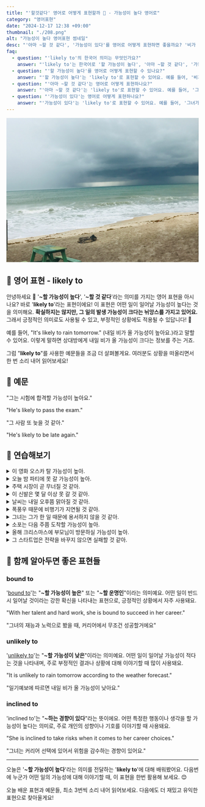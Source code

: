 ```yaml
---
title: "'할것같다' 영어로 어떻게 표현할까 🌟 - 가능성이 높다 영어로"
category: "영어표현"
date: "2024-12-17 12:38 +09:00"
thumbnail: "./208.png"
alt: "가능성이 높다 영어표현 썸네일"
desc: "'아마 ~할 것 같다', '가능성이 있다'를 영어로 어떻게 표현하면 좋을까요? '비가 올 가능성이 높아', '그는 내일 올 것 같아', '그녀가 승진할 가능성이 있어' 등을 영어로 표현하는 법을 배워봅시다. 다양한 예문을 통해서 연습하고 본인의 표현으로 만들어 보세요."
faq:
  - question: "'likely to'의 한국어 의미는 무엇인가요?"
    answer: "'likely to'는 한국어로 '할 가능성이 높다', '아마 ~할 것 같다', '가능성이 있다' 등으로 번역될 수 있습니다."
  - question: "'할 가능성이 높다'를 영어로 어떻게 표현할 수 있나요?"
    answer: "'할 가능성이 높다'는 'likely to'로 표현할 수 있어요. 예를 들어, '비가 올 가능성이 높아'는 'It's likely to rain'으로 말할 수 있어요."
  - question: "'아마 ~할 것 같다'는 영어로 어떻게 표현하나요?"
    answer: "'아마 ~할 것 같다'는 'likely to'로 표현할 수 있어요. 예를 들어, '그는 내일 올 것 같아'는 'He's likely to come tomorrow'로 표현할 수 있어요."
  - question: "'가능성이 있다'는 영어로 어떻게 표현하나요?"
    answer: "'가능성이 있다'는 'likely to'로 표현할 수 있어요. 예를 들어, '그녀가 승진할 가능성이 있어'는 'She's likely to get promoted'로 말할 수 있어요."
---
```


![바다위의 비구름](./208-1.jpg)

## 🌟 영어 표현 - likely to

안녕하세요 👋 '**~할 가능성이 높다**', '**~할 것 같다**'라는 의미를 가지는 영어 표현을 아시나요? 바로 '**likely to**'라는 표현이에요! 이 표현은 어떤 일이 일어날 가능성이 높다는 것을 의미해요. **확실하지는 않지만, 그 일의 발생 가능성이 크다는 뉘앙스를 가지고 있어요.** 그래서 긍정적인 의미로도 사용될 수 있고, 부정적인 상황에도 적용될 수 있답니다! 🌟

예를 들어, "It's likely to rain tomorrow." (내일 비가 올 가능성이 높아요.)라고 말할 수 있어요. 이렇게 말하면 상대방에게 내일 비가 올 가능성이 크다는 정보를 주는 거죠.

그럼 "**likely to**"를 사용한 예문들을 조금 더 살펴볼게요. 여러분도 상황을 떠올리면서 한 번 소리 내어 읽어보세요!

<script async src="https://pagead2.googlesyndication.com/pagead/js/adsbygoogle.js?client=ca-pub-1465612013356152"
     crossorigin="anonymous"></script>
<!-- engple-horizontal-ad -->

<ins class="adsbygoogle"
     style="display:block"
     data-ad-client="ca-pub-1465612013356152"
     data-ad-slot="2106896038"
     data-ad-format="auto"
     data-full-width-responsive="true"></ins>

<script>
     (adsbygoogle = window.adsbygoogle || []).push({});
</script>

## 📖 예문

"그는 시험에 합격할 가능성이 높아요."

"He's likely to pass the exam."

"그 사람 또 늦을 것 같아."

"He's likely to be late again."

## 💬 연습해보기

<details>
<summary>이 영화 오스카 탈 가능성이 높아.</summary>
<span>This movie is likely to win an Oscar.</span>
</details>

<details>
<summary>오늘 밤 파티에 못 갈 가능성이 높아.</summary>
<span>I'm not likely to <a href="/blog/in-english/244.make-it/">make it</a> to the party tonight</span>
</details>

<details>
<summary>주택 시장이 곧 무너질 것 같아.</summary>
<span>The housing market is likely to crash soon.</span>
</details>

<details>
<summary>이 신발은 몇 달 이상 못 갈 것 같아.</summary>
<span>These shoes aren't likely to last more than a few months.</span>
</details>

<details>
<summary>날씨는 내일 오후쯤 맑아질 것 같아.</summary>
<span>The weather's likely to clear up by tomorrow afternoon.</span>
</details>

<details>
<summary>폭풍우 때문에 비행기가 지연될 것 같아.</summary>
<span>The flight's likely to be delayed because of the storm.</span>
</details>

<details>
<summary>그녀는 그가 한 일 때문에 용서하지 않을 것 같아.</summary>
<span>She's not likely to forgive him after what he did.</span>
</details>

<details>
<summary>소포는 다음 주쯤 도착할 가능성이 높아.</summary>
<span>The package is likely to arrive sometime next week.</span>
</details>

<details>
<summary>올해 크리스마스에 부모님이 방문하실 가능성이 높아.</summary>
<span>My parents are likely to visit for Christmas this year.</span>
</details>

<details>
<summary>그 스타트업은 전략을 바꾸지 않으면 실패할 것 같아.</summary>
<span>That startup is likely to fail if they don't change their strategy.</span>
</details>

## 🤝 함께 알아두면 좋은 표현들

### bound to

'[bound to](/blog/in-english/212.bound-to/)'는 "**~할 가능성이 높은**" 또는 "**~할 운명인**"이라는 의미예요. 어떤 일이 반드시 일어날 것이라는 강한 확신을 나타내는 표현으로, 긍정적인 상황에서 자주 사용돼요.

"With her talent and hard work, she is bound to succeed in her career."

"그녀의 재능과 노력으로 봤을 때, 커리어에서 무조건 성공할거에요"

### unlikely to

'[unlikely to](/blog/가능성이-거의-없어-영어표현/)'는 "**~할 가능성이 낮은**"이라는 의미예요. 어떤 일이 일어날 가능성이 적다는 것을 나타내며, 주로 부정적인 결과나 상황에 대해 이야기할 때 많이 사용돼요.

"It is unlikely to rain tomorrow according to the weather forecast."

"일기예보에 따르면 내일 비가 올 가능성이 낮아요."

### inclined to

'inclined to'는 "**~하는 경향이 있다**"라는 뜻이에요. 어떤 특정한 행동이나 생각을 할 가능성이 높다는 의미로, 주로 개인의 성향이나 기호를 이야기할 때 사용돼요.

"She is inclined to take risks when it comes to her career choices."

"그녀는 커리어 선택에 있어서 위험을 감수하는 경향이 있어요."

---

오늘은 '**~할 가능성이 높다**'라는 의미를 전달하는 '**likely to**'에 대해 배워봤어요. 다음번에 누군가 어떤 일의 가능성에 대해 이야기할 때, 이 표현을 한번 활용해 보세요. 😊

오늘 배운 표현과 예문들, 최소 3번씩 소리 내어 읽어보세요. 다음에도 더 재밌고 유익한 표현으로 찾아올게요!
